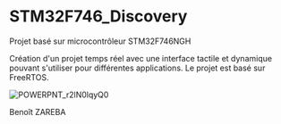 # STM32F746_Discovery
Projet basé sur microcontrôleur STM32F746NGH

Création d'un projet temps réel avec une interface tactile et dynamique pouvant s'utiliser pour différentes applications.
Le projet est basé sur FreeRTOS.

![POWERPNT_r2lN0lqyQ0](https://user-images.githubusercontent.com/74196980/120498858-da165a80-c3bf-11eb-9320-1c4cfe44f881.png)

Benoît ZAREBA

